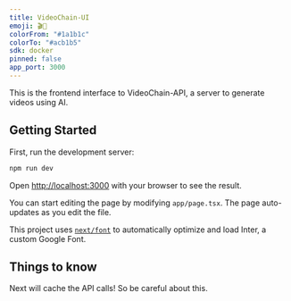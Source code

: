 ```yaml
---
title: VideoChain-UI
emoji: 🎬🔗
colorFrom: "#1a1b1c"
colorTo: "#acb1b5"
sdk: docker
pinned: false
app_port: 3000
---
```


This is the frontend interface to VideoChain-API, a server to generate videos using AI.

## Getting Started

First, run the development server:

```bash
npm run dev
```

Open [http://localhost:3000](http://localhost:3000) with your browser to see the result.

You can start editing the page by modifying `app/page.tsx`. The page auto-updates as you edit the file.

This project uses [`next/font`](https://nextjs.org/docs/basic-features/font-optimization) to automatically optimize and load Inter, a custom Google Font.

## Things to know

Next will cache the API calls!
So be careful about this.